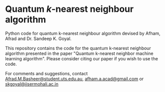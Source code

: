 # Quantum _k_-nearest neighbour algorithm

Python code for quantum k-nearest neighbour algorithm devised by Afham, Afrad and Dr. Sandeep K. Goyal.

This repository contains the code for the quantum k-nearest neighbour algorithm presented in the paper "Quantum k-nearest neighbor machine learning algorithm". Please consider citing our paper if you wish to use the code.

For comments and suggestions, contact Afrad.M.Basheer@student.uts.edu.au, afham.a.acad@gmail.com or skgoyal@iisermohali.ac.in
